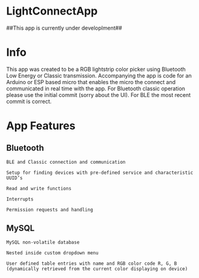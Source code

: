 # LightConnectApp
##This app is currently under developlment##

# Info  

This app was created to be a RGB lightstrip color picker using Bluetooth Low Energy or Classic transmission. Accompanying the app is code for an Arduino or ESP based micro that enables the micro the connect and communicated in real time with the app.  For Bluetooth classic operation please use the initial commit (sorry about the UI). For BLE the most recent commit is correct.  

# App Features  

  ## Bluetooth 

    BLE and Classic connection and communication  

    Setup for finding devices with pre-defined service and characteristic UUID’s 

    Read and write functions  

    Interrupts  

    Permission requests and handling 

  ## MySQL 

    MySQL non-volatile database  

    Nested inside custom dropdown menu 

    User defined table entries with name and RGB color code R, G, B (dynamically retrieved from the current color displaying on device) 

 


